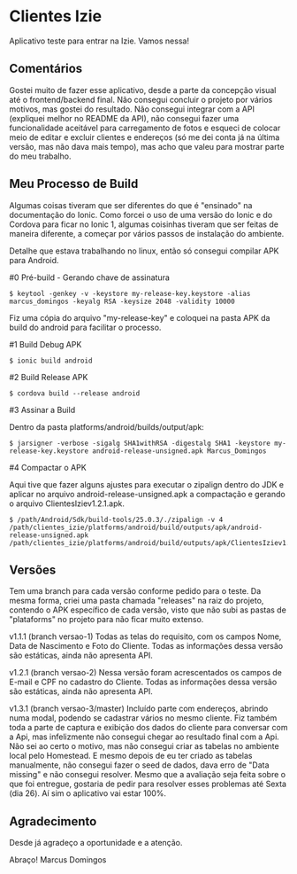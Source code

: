 # Clientes Izie

Aplicativo teste para entrar na Izie. Vamos nessa!

## Comentários ##

Gostei muito de fazer esse aplicativo, desde a parte da concepção visual até o frontend/backend final. Não consegui concluir o projeto por vários motivos, mas gostei do resultado. Não consegui integrar com a API (expliquei melhor no README da API), não consegui fazer uma funcionalidade aceitável para carregamento de fotos e esqueci de colocar meio de editar e excluir clientes e endereços (só me dei conta já na última versão, mas não dava mais tempo), mas acho que valeu para mostrar parte do meu trabalho.

## Meu Processo de Build ##

Algumas coisas tiveram que ser diferentes do que é "ensinado" na documentação do Ionic. Como forcei o uso de uma versão do Ionic e do Cordova para ficar no Ionic 1, algumas coisinhas tiveram que ser feitas de maneira diferente, a começar por vários passos de instalação do ambiente.

Detalhe que estava trabalhando no linux, então só consegui compilar APK para Android.

#0 Pré-build - Gerando chave de assinatura
```
$ keytool -genkey -v -keystore my-release-key.keystore -alias marcus_domingos -keyalg RSA -keysize 2048 -validity 10000
```
Fiz uma cópia do arquivo "my-release-key" e coloquei na pasta APK da build do android para facilitar o processo.

#1 Build Debug APK
```
$ ionic build android
```
#2 Build Release APK
```
$ cordova build --release android
```
#3 Assinar a Build

Dentro da pasta platforms/android/builds/output/apk:
```
$ jarsigner -verbose -sigalg SHA1withRSA -digestalg SHA1 -keystore my-release-key.keystore android-release-unsigned.apk Marcus_Domingos
```
#4 Compactar o APK

Aqui tive que fazer alguns ajustes para executar o zipalign dentro do JDK e aplicar no arquivo android-release-unsigned.apk a compactação e gerando o arquivo ClientesIziev1.2.1.apk.
```
$ /path/Android/Sdk/build-tools/25.0.3/./zipalign -v 4 /path/clientes_izie/platforms/android/build/outputs/apk/android-release-unsigned.apk /path/clientes_izie/platforms/android/build/outputs/apk/ClientesIziev1.2.1.apk
```
## Versões ##

Tem uma branch para cada versão conforme pedido para o teste. Da mesma forma, criei uma pasta chamada "releases" na raiz do projeto, contendo o APK específico de cada versão, visto que não subi as pastas de "plataforms" no projeto para não ficar muito extenso.

v1.1.1 (branch versao-1)
Todas as telas do requisito, com os campos Nome, Data de Nascimento e Foto do Cliente. Todas as informações dessa versão são estáticas, ainda não apresenta API.

v1.2.1 (branch versao-2)
Nessa versão foram acrescentados os campos de E-mail e CPF no cadastro do Cliente. Todas as informações dessa versão são estáticas, ainda não apresenta API.

v1.3.1 (branch versao-3/master)
Incluído parte com endereços, abrindo numa modal, podendo se cadastrar vários no mesmo cliente. Fiz também toda a parte de captura e exibição dos dados do cliente para conversar com a Api, mas infelizmente não consegui chegar ao resultado final com a Api. Não sei ao certo o motivo, mas não consegui criar as tabelas no ambiente local pelo Homestead. E mesmo depois de eu ter criado as tabelas manualmente, não consegui fazer o seed de dados, dava erro de "Data missing" e não consegui resolver. Mesmo que a avaliação seja feita sobre o que foi entregue, gostaria de pedir para resolver esses problemas até Sexta (dia 26). Aí sim o aplicativo vai estar 100%.

## Agradecimento ##

Desde já agradeço a oportunidade e a atenção.

Abraço!
Marcus Domingos
